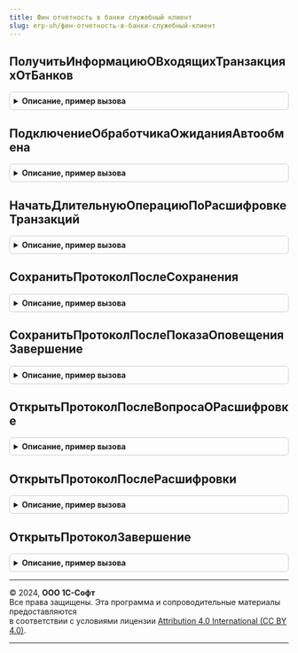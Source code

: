 ```yaml
---
title: Фин отчетность в банки служебный клиент
slug: erp-uh/фин-отчетность-в-банки-служебный-клиент
---
```



## ПолучитьИнформациюОВходящихТранзакцияхОтБанков
<details style="margin: 1em 0; padding: 0.5em; border: 1px solid #ccc; border-radius: 6px;">

<summary style="font-weight: bold; cursor: pointer;">Описание, пример вызова</summary>

```bsl

Процедура ПолучитьИнформациюОВходящихТранзакцияхОтБанков(ВыполнитьРасшифровку = Ложь) Экспорт
```

Пример вызова
```bsl
ФинОтчетностьВБанкиСлужебныйКлиент.ПолучитьИнформациюОВходящихТранзакцияхОтБанков(ВыполнитьРасшифровку);
```
</details>

## ПодключениеОбработчикаОжиданияАвтообмена
<details style="margin: 1em 0; padding: 0.5em; border: 1px solid #ccc; border-radius: 6px;">

<summary style="font-weight: bold; cursor: pointer;">Описание, пример вызова</summary>

```bsl

Процедура ПодключениеОбработчикаОжиданияАвтообмена(ПоказыватьФормуСоСтарымиСообщениями = Истина, ИнициироватьСчетчикЦиклов = Истина) Экспорт
```

Пример вызова
```bsl
ФинОтчетностьВБанкиСлужебныйКлиент.ПодключениеОбработчикаОжиданияАвтообмена(ПоказыватьФормуСоСтарымиСообщениями, ИнициироватьСчетчикЦиклов);
```
</details>

## НачатьДлительнуюОперациюПоРасшифровкеТранзакций
<details style="margin: 1em 0; padding: 0.5em; border: 1px solid #ccc; border-radius: 6px;">

<summary style="font-weight: bold; cursor: pointer;">Описание, пример вызова</summary>

```bsl

Процедура НачатьДлительнуюОперациюПоРасшифровкеТранзакций(Результат, ВходящийКонтекст) Экспорт
```

Пример вызова
```bsl
ФинОтчетностьВБанкиСлужебныйКлиент.НачатьДлительнуюОперациюПоРасшифровкеТранзакций(Результат, ВходящийКонтекст) 
```
</details>

## СохранитьПротоколПослеСохранения
<details style="margin: 1em 0; padding: 0.5em; border: 1px solid #ccc; border-radius: 6px;">

<summary style="font-weight: bold; cursor: pointer;">Описание, пример вызова</summary>

```bsl

Процедура СохранитьПротоколПослеСохранения(ПолученныеФайлы, ДополнительныеПараметры) Экспорт
```

Пример вызова
```bsl
ФинОтчетностьВБанкиСлужебныйКлиент.СохранитьПротоколПослеСохранения(ПолученныеФайлы, ДополнительныеПараметры) 
```
</details>

## СохранитьПротоколПослеПоказаОповещенияЗавершение
<details style="margin: 1em 0; padding: 0.5em; border: 1px solid #ccc; border-radius: 6px;">

<summary style="font-weight: bold; cursor: pointer;">Описание, пример вызова</summary>

```bsl

Процедура СохранитьПротоколПослеПоказаОповещенияЗавершение(ДополнительныеПараметры) Экспорт
```

Пример вызова
```bsl
ФинОтчетностьВБанкиСлужебныйКлиент.СохранитьПротоколПослеПоказаОповещенияЗавершение(ДополнительныеПараметры) 
```
</details>

## ОткрытьПротоколПослеВопросаОРасшифровке
<details style="margin: 1em 0; padding: 0.5em; border: 1px solid #ccc; border-radius: 6px;">

<summary style="font-weight: bold; cursor: pointer;">Описание, пример вызова</summary>

```bsl

Процедура ОткрытьПротоколПослеВопросаОРасшифровке(Результат, ДополнительныеПараметры) Экспорт
```

Пример вызова
```bsl
ФинОтчетностьВБанкиСлужебныйКлиент.ОткрытьПротоколПослеВопросаОРасшифровке(Результат, ДополнительныеПараметры) 
```
</details>

## ОткрытьПротоколПослеРасшифровки
<details style="margin: 1em 0; padding: 0.5em; border: 1px solid #ccc; border-radius: 6px;">

<summary style="font-weight: bold; cursor: pointer;">Описание, пример вызова</summary>

```bsl

Процедура ОткрытьПротоколПослеРасшифровки(РезультатРасшифровки, ДополнительныеПараметры) Экспорт
```

Пример вызова
```bsl
ФинОтчетностьВБанкиСлужебныйКлиент.ОткрытьПротоколПослеРасшифровки(РезультатРасшифровки, ДополнительныеПараметры) 
```
</details>

## ОткрытьПротоколЗавершение
<details style="margin: 1em 0; padding: 0.5em; border: 1px solid #ccc; border-radius: 6px;">

<summary style="font-weight: bold; cursor: pointer;">Описание, пример вызова</summary>

```bsl

Процедура ОткрытьПротоколЗавершение(ДополнительныеПараметры) Экспорт
```

Пример вызова
```bsl
ФинОтчетностьВБанкиСлужебныйКлиент.ОткрытьПротоколЗавершение(ДополнительныеПараметры) 
```
</details>

---

© 2024, **ООО 1С-Софт**  
Все права защищены. Эта программа и сопроводительные материалы предоставляются  
в соответствии с условиями лицензии [Attribution 4.0 International (CC BY 4.0)](https://creativecommons.org/licenses/by/4.0/legalcode).

---
